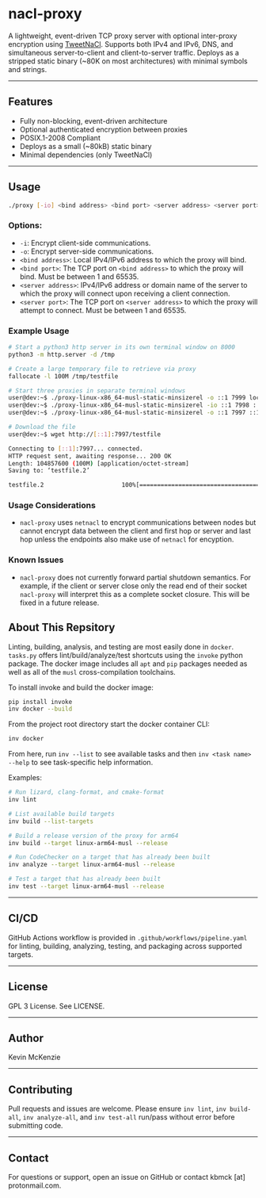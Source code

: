 # nacl-proxy

A lightweight, event-driven TCP proxy server with optional inter-proxy encryption using [TweetNaCl](https://tweetnacl.cr.yp.to/). Supports both IPv4 and IPv6, DNS, and simultaneous server-to-client and client-to-server traffic. Deploys as a stripped static binary (~80K on most architectures) with minimal symbols and strings.

---

## Features

- Fully non-blocking, event-driven architecture
- Optional authenticated encryption between proxies
- POSIX.1-2008 Compliant
- Deploys as a small (~80kB) static binary
- Minimal dependencies (only TweetNaCl)

---

## Usage

```bash
./proxy [-io] <bind address> <bind port> <server address> <server port>
```

### Options:
- `-i`: Encrypt client-side communications.
- `-o`: Encrypt server-side communications.
- `<bind address>`: Local IPv4/IPv6 address to which the proxy will bind.
- `<bind port>`: The TCP port on `<bind address>` to which the proxy will bind. Must be between 1 and 65535.
- `<server address>`: IPv4/IPv6 address or domain name of the server to which the proxy will connect upon receiving a client connection.
- `<server port>`: The TCP port on `<server address>` to which the proxy will attempt to connect. Must be between 1 and 65535.


### Example Usage

```bash
# Start a python3 http server in its own terminal window on 8000
python3 -m http.server -d /tmp

# Create a large temporary file to retrieve via proxy
fallocate -l 100M /tmp/testfile

# Start three proxies in separate terminal windows
user@dev:~$ ./proxy-linux-x86_64-musl-static-minsizerel -o ::1 7999 localhost 8000
user@dev:~$ ./proxy-linux-x86_64-musl-static-minsizerel -io ::1 7998 ::1 7999
user@dev:~$ ./proxy-linux-x86_64-musl-static-minsizerel -o ::1 7997 ::1 7998

# Download the file
user@dev:~$ wget http://[::1]:7997/testfile

Connecting to [::1]:7997... connected.
HTTP request sent, awaiting response... 200 OK
Length: 104857600 (100M) [application/octet-stream]
Saving to: ‘testfile.2’

testfile.2                      100%[======================================================>] 100.00M  7.88MB/s    in 12s
```

### Usage Considerations
- `nacl-proxy` uses `netnacl` to encrypt communications between nodes but cannot encrypt data between the client and first hop or server and last hop unless the endpoints also make use of `netnacl` for encyption.

### Known Issues
- `nacl-proxy` does not currently forward partial shutdown semantics. For example, if the client or server close only the read end of their socket `nacl-proxy` will interpret this as a complete socket closure. This will be fixed in a future release.


## About This Repsitory

Linting, building, analysis, and testing are most easily done in `docker`. `tasks.py` offers lint/build/analyze/test shortcuts using the `invoke` python package.
The docker image includes all `apt` and `pip` packages needed as well as all of the `musl` cross-compilation toolchains.

To install invoke and build the docker image:

```bash
pip install invoke
inv docker --build
```

From the project root directory start the docker container CLI:
```bash
inv docker
```

From here, run `inv --list` to see available tasks and then `inv <task name> --help` to see task-specific help information. 

Examples:

```bash
# Run lizard, clang-format, and cmake-format
inv lint

# List available build targets
inv build --list-targets

# Build a release version of the proxy for arm64
inv build --target linux-arm64-musl --release

# Run CodeChecker on a target that has already been built
inv analyze --target linux-arm64-musl --release

# Test a target that has already been built
inv test --target linux-arm64-musl --release
```

---

## CI/CD

GitHub Actions workflow is provided in `.github/workflows/pipeline.yaml` for linting, building, analyzing, testing, and packaging across supported targets.

---

## License

GPL 3 License. See LICENSE.

---

## Author

Kevin McKenzie

---

## Contributing

Pull requests and issues are welcome. Please ensure `inv lint`, `inv build-all`,  `inv analyze-all`, and `inv test-all` run/pass without error before submitting code.

---

## Contact

For questions or support, open an issue on GitHub or contact kbmck [at] protonmail.com.
